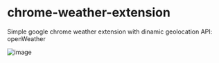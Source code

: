 # chrome-weather-extension
Simple google chrome weather extension with dinamic geolocation
API: openWeather

![image](https://user-images.githubusercontent.com/52496230/221441717-e5a96813-5f58-43bd-ab88-bf8bdbeb4eb6.png)
